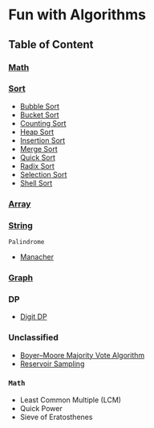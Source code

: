 # Fun with Algorithms

## Table of Content

### [Math](src/main/java/math/math_toc.md)

### [Sort](src/main/java/sort/sort.md)

* [Bubble Sort](src/main/java/sort/bubble/bubble_sort.md)
* [Bucket Sort](src/main/java/sort/bucket/bucket_sort.md)
* [Counting Sort](src/main/java/sort/counting/counting_sort.md)
* [Heap Sort](src/main/java/sort/heap/heap_sort.md)
* [Insertion Sort](src/main/java/sort/insertion/insertion_sort.md)
* [Merge Sort](src/main/java/sort/merge/merge_sort.md)
* [Quick Sort](src/main/java/sort/quick/quick_sort.md)
* [Radix Sort](src/main/java/sort/radix/radix_sort.md)
* [Selection Sort](src/main/java/sort/selection/selection_sort.md)
* [Shell Sort](src/main/java/sort/shell/shell_sort.md)

[//]: # (* [Tim Sort]&#40;src/main/java/sort/tim/tim_sort.md&#41;)

### [Array](src/main/java/array/array_toc.md)

### [String](src/main/java/string/string_toc.md)

`Palindrome`

* [Manacher](src/main/java/string/palindrome/manacher/manacher.md)

### [Graph](src/main/java/graph/graph_toc.md)

### DP

* [Digit DP](src/main/java/dp/digit/digit.md)

### Unclassified

* [Boyer–Moore Majority Vote Algorithm](src/main/java/unclassified/boyer_moore_majority.md)
* [Reservoir Sampling](src/main/java/unclassified/sampling/reservoir_sampling.md)

### `Math`

* Least Common Multiple (LCM)
* Quick Power
* Sieve of Eratosthenes
